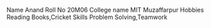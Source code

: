 Name Anand
Roll No 20M06
College name MIT Muzaffarpur
Hobbies Reading Books,Cricket
Skills Problem Solving,Teamwork
